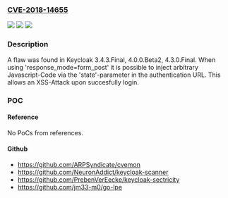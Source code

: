 ### [CVE-2018-14655](https://cve.mitre.org/cgi-bin/cvename.cgi?name=CVE-2018-14655)
![](https://img.shields.io/static/v1?label=Product&message=keycloak&color=blue)
![](https://img.shields.io/static/v1?label=Version&message=3.4.3.Final%2C%204.0.0.Beta2%2C%204.3.0.Final%20&color=brightgreen)
![](https://img.shields.io/static/v1?label=Vulnerability&message=CWE-79&color=brightgreen)

### Description

A flaw was found in Keycloak 3.4.3.Final, 4.0.0.Beta2, 4.3.0.Final. When using 'response_mode=form_post' it is possible to inject arbitrary Javascript-Code via the 'state'-parameter in the authentication URL. This allows an XSS-Attack upon succesfully login.

### POC

#### Reference
No PoCs from references.

#### Github
- https://github.com/ARPSyndicate/cvemon
- https://github.com/NeuronAddict/keycloak-scanner
- https://github.com/PrebenVerEecke/keycloak-sectricity
- https://github.com/jm33-m0/go-lpe

